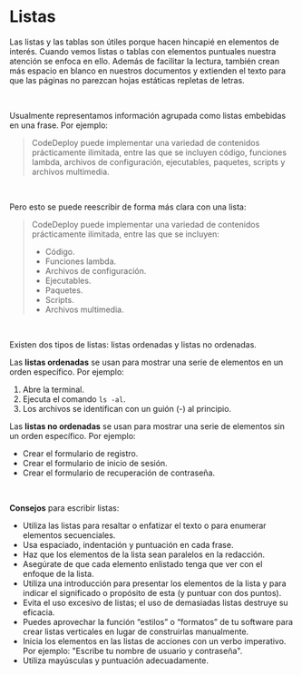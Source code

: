 
# Listas

Las listas y las tablas son útiles porque hacen hincapié en elementos de interés. Cuando vemos listas o tablas con elementos puntuales nuestra atención se enfoca en ello. Además de facilitar la lectura, también crean más espacio en blanco en nuestros documentos y extienden el texto para que las páginas no parezcan hojas estáticas repletas de letras.

<br />

Usualmente representamos información agrupada como listas embebidas en una frase. Por ejemplo:

> CodeDeploy puede implementar una variedad de contenidos prácticamente ilimitada, entre las que se incluyen código, funciones lambda, archivos de configuración, ejecutables, paquetes, scripts y archivos multimedia.

<br />

Pero esto se puede reescribir de forma más clara con una lista:

> CodeDeploy puede implementar una variedad de contenidos prácticamente ilimitada, entre las que se incluyen:
> - Código.
> - Funciones lambda.
> - Archivos de configuración.
> - Ejecutables.
> - Paquetes.
> - Scripts.
> - Archivos multimedia.

<br />

Existen dos tipos de listas: listas ordenadas y listas no ordenadas.

Las **listas ordenadas** se usan para mostrar una serie de elementos en un orden específico. Por ejemplo:

1. Abre la terminal.
2. Ejecuta el comando `ls -al`.
3. Los archivos se identifican con un guión (-) al principio.

Las **listas no ordenadas** se usan para mostrar una serie de elementos sin un orden específico. Por ejemplo:

- Crear el formulario de registro.
- Crear el formulario de inicio de sesión.
- Crear el formulario de recuperación de contraseña.

<br />

**Consejos** para escribir listas:

- Utiliza las listas para resaltar o enfatizar el texto o para enumerar elementos secuenciales.
- Usa espaciado, indentación y puntuación en cada frase.
- Haz que los elementos de la lista sean paralelos en la redacción.
- Asegúrate de que cada elemento enlistado tenga que ver con el enfoque de la lista.
- Utiliza una introducción para presentar los elementos de la lista y para indicar el significado o propósito de esta (y puntuar con dos puntos).
- Evita el uso excesivo de listas; el uso de demasiadas listas destruye su eficacia.
- Puedes aprovechar la función “estilos” o “formatos” de tu software para crear listas verticales en lugar de construirlas manualmente.
- Inicia los elementos en las listas de acciones con un verbo imperativo. Por ejemplo: "Escribe tu nombre de usuario y contraseña".
- Utiliza mayúsculas y puntuación adecuadamente.
